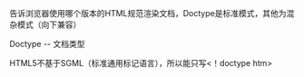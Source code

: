 告诉浏览器使用哪个版本的HTML规范渲染文档，Doctype是标准模式，其他为混杂模式（向下兼容）

Doctype -- 文档类型

HTML5不基于SGML（标准通用标记语言），所以能只写<！doctype htm>